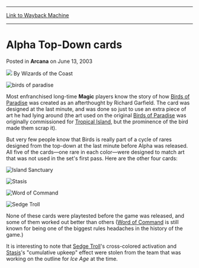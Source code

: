 
---
[Link to Wayback Machine](https://web.archive.org/web/20210429042430/https://magic.wizards.com/en/articles/archive/alpha-top-down-cards-2003-06-13)

[_metadata_:author]:- "Wizards of the Coast"
[_metadata_:description]:- "Most enfranchised long-time Magic players know the story of how Birds of Paradise was created as an afterthought by Richard Garfield. The card was designed at the last minute, and was done so just to use an extra piece of art he had lying around (the art used on the original Birds of Paradise was originally commissioned for Tropical Island, but the prominence of the bird made"
[_metadata_:generator]:- "Drupal 7 (http://drupal.org)"
[_metadata_:node]:- "605691"
[_metadata_:publish_date]:- "2003-06-13"
[_metadata_:source]:- "div-main-content"
[_metadata_:title]:- "Alpha Top-Down cards"
[_metadata_:wayback_capture_timestamp]:- "2021-04-29 04:24:30"
[_metadata_:wayback_raw_url]:- "https://web.archive.org/web/20210429042430id_/https://magic.wizards.com/en/articles/archive/alpha-top-down-cards-2003-06-13"
[_metadata_:wayback_url]:- "https://magic.wizards.com/en/articles/archive/alpha-top-down-cards-2003-06-13"
---


Alpha Top-Down cards
====================



 Posted in **Arcana**
 on June 13, 2003 






![](https://media.magic.wizards.com/styles/auth_small/public/images/person/wizards_author.jpg)
By Wizards of the Coast













![birds of paradise](http://gatherer.wizards.com/Handlers/Image.ashx?type=card&name=Birds+of+Paradise)

Most enfranchised long-time **Magic** players know the story of how [Birds of Paradise](http://gatherer.wizards.com/Pages/Card/Details.aspx?name=Birds+of+Paradise) was created as an afterthought by Richard Garfield. The card was designed at the last minute, and was done so just to use an extra piece of art he had lying around (the art used on the original [Birds of Paradise](http://gatherer.wizards.com/Pages/Card/Details.aspx?name=Birds+of+Paradise) was originally commissioned for [Tropical Island](http://gatherer.wizards.com/Pages/Card/Details.aspx?name=Tropical+Island), but the prominence of the bird made them scrap it).


But very few people know that Birds is really part of a cycle of rares designed from the top-down at the last minute before Alpha was released. All five of the cards—one rare in each color—were designed to match art that was not used in the set's first pass. Here are the other four cards:




![Island Sanctuary](http://gatherer.wizards.com/Handlers/Image.ashx?type=card&name=Island+Sanctuary)

![Stasis](http://gatherer.wizards.com/Handlers/Image.ashx?type=card&name=Stasis)



![Word of Command](http://gatherer.wizards.com/Handlers/Image.ashx?type=card&name=Word+of+Command)

![Sedge Troll](http://gatherer.wizards.com/Handlers/Image.ashx?type=card&name=Sedge+Troll)

None of these cards were playtested before the game was released, and some of them worked out better than others ([Word of Command](http://gatherer.wizards.com/Pages/Card/Details.aspx?name=Word+of+Command) is still known for being one of the biggest rules headaches in the history of the game.)


It is interesting to note that [Sedge Troll](http://gatherer.wizards.com/Pages/Card/Details.aspx?name=Sedge+Troll)'s cross-colored activation and [Stasis](http://gatherer.wizards.com/Pages/Card/Details.aspx?name=Stasis)'s "cumulative upkeep" effect were stolen from the team that was working on the outline for *Ice Age* at the time.








